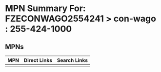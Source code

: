 



# MPN Summary For: FZECONWAGO2554241 > con-wago : 255-424-1000

## MPNs
  

|MPN|Direct Links|Search Links|
| :--- | :--- | :--- |
||||
